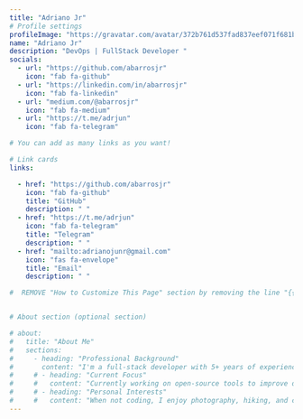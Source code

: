 ```yaml
---
title: "Adriano Jr"
# Profile settings
profileImage: "https://gravatar.com/avatar/372b761d537fad837eef071f681bbd69?size=256"        # path under static/
name: "Adriano Jr"
description: "DevOps | FullStack Developer "
socials:
  - url: "https://github.com/abarrosjr"
    icon: "fab fa-github"
  - url: "https://linkedin.com/in/abarrosjr"
    icon: "fab fa-linkedin"
  - url: "medium.com/@abarrosjr"
    icon: "fab fa-medium"
  - url: "https://t.me/adrjun"
    icon: "fab fa-telegram"

# You can add as many links as you want!

# Link cards
links:

  - href: "https://github.com/abarrosjr"
    icon: "fab fa-github"
    title: "GitHub"
    description: " "
  - href: "https://t.me/adrjun"
    icon: "fab fa-telegram"
    title: "Telegram"
    description: " "
  - href: "mailto:adrianojunr@gmail.com"
    icon: "fas fa-envelope"
    title: "Email"
    description: " "

#  REMOVE "How to Customize This Page" section by removing the line "{{ partial "Instructions.html" . }}" in index.html file under layouts/


# About section (optional section)

# about:
#   title: "About Me"
#   sections:
#     - heading: "Professional Background"
#       content: "I'm a full-stack developer with 5+ years of experience building web applications. Specialized in JavaScript frameworks and cloud architecture."
#     # - heading: "Current Focus"
#     #   content: "Currently working on open-source tools to improve developer productivity and accessibility in web development."
#     # - heading: "Personal Interests"
#     #   content: "When not coding, I enjoy photography, hiking, and contributing to local tech communities through mentorship programs."
---
```

